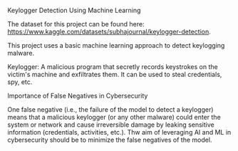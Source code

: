 Keylogger Detection Using Machine Learning

The dataset for this project can be found here: https://www.kaggle.com/datasets/subhajournal/keylogger-detection.

This project uses a basic machine learning approach to detect keylogging malware.

Keylogger: A malicious program that secretly records keystrokes on the victim's machine and exfiltrates them. It can be used to steal credentials, spy, etc.

Importance of False Negatives in Cybersecurity

One false negative (i.e., the failure of the model to detect a keylogger) means that a malicious keylogger (or any other malware) could enter the system or network and cause irreversible damage by leaking sensitive information (credentials, activities, etc.).
Thw aim of leveraging AI and ML in cybersecurity should be to minimize the false negatives of the model.
